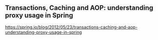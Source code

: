 ## Transactions, Caching and AOP: understanding proxy usage in Spring

https://spring.io/blog/2012/05/23/transactions-caching-and-aop-understanding-proxy-usage-in-spring
